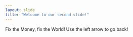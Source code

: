 ```yaml
---
layout: slide
title: "Welcome to our second slide!"
---
```

Fix the Money, fix the World!
Use the left arrow to go back!

